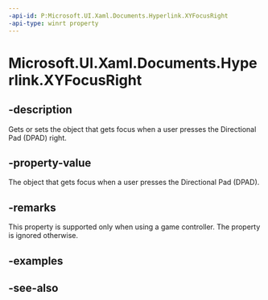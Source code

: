```yaml
---
-api-id: P:Microsoft.UI.Xaml.Documents.Hyperlink.XYFocusRight
-api-type: winrt property
---
```


<!-- Property syntax
public Windows.UI.Xaml.DependencyObject XYFocusRight { get;  set; }
-->

# Microsoft.UI.Xaml.Documents.Hyperlink.XYFocusRight

## -description

Gets or sets the object that gets focus when a user presses the Directional Pad (DPAD) right.

## -property-value

The object that gets focus when a user presses the Directional Pad (DPAD).

## -remarks

This property is supported only when using a game controller. The property is ignored otherwise.

## -examples

## -see-also
